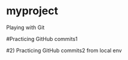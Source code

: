 # myproject
Playing with Git

#Practicing GitHub commits1 

#2) Practicing GitHub commits2 from local env
